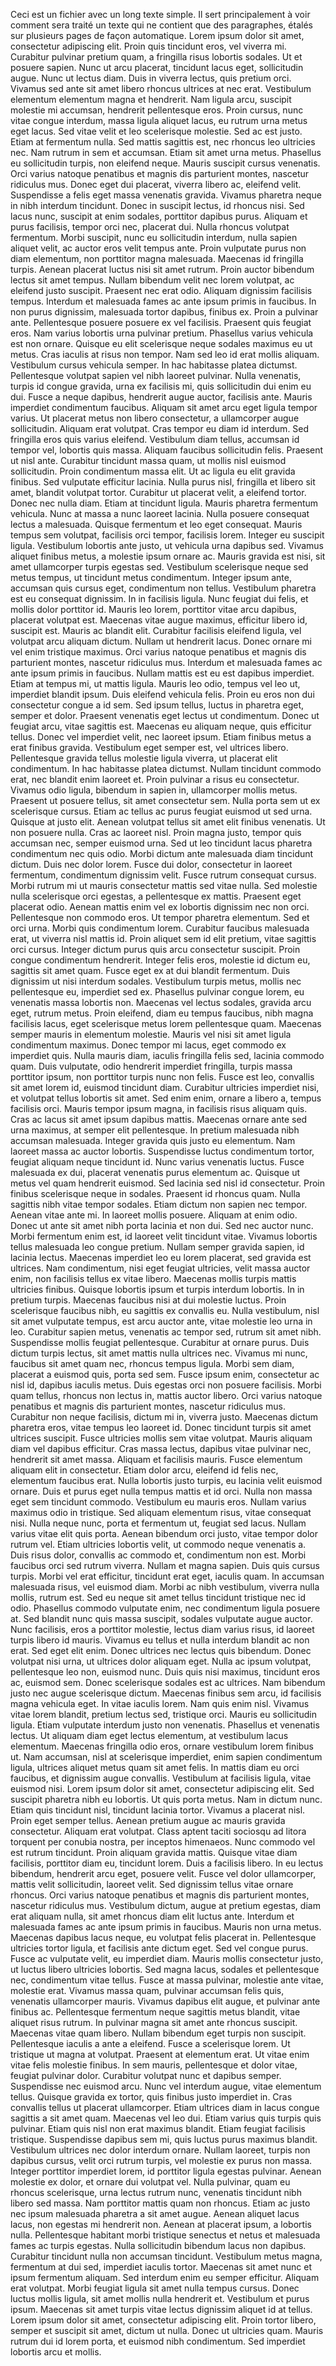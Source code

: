 Ceci est un fichier avec un long texte simple. Il sert principalement à voir comment sera traité un texte qui ne contient que des paragraphes, étalés sur plusieurs pages de façon automatique.
Lorem ipsum dolor sit amet, consectetur adipiscing elit. Proin quis tincidunt eros, vel viverra mi. Curabitur pulvinar pretium quam, a fringilla risus lobortis sodales. Ut et posuere sapien. Nunc ut arcu placerat, tincidunt lacus eget, sollicitudin augue. Nunc ut lectus diam. Duis in viverra lectus, quis pretium orci. Vivamus sed ante sit amet libero rhoncus ultrices at nec erat. Vestibulum elementum elementum magna et hendrerit. Nam ligula arcu, suscipit molestie mi accumsan, hendrerit pellentesque eros.
Proin cursus, nunc vitae congue interdum, massa ligula aliquet lacus, eu rutrum urna metus eget lacus. Sed vitae velit et leo scelerisque molestie. Sed ac est justo. Etiam at fermentum nulla. Sed mattis sagittis est, nec rhoncus leo ultricies nec. Nam rutrum in sem et accumsan. Etiam sit amet urna metus. Phasellus eu sollicitudin turpis, non eleifend neque. Mauris suscipit cursus venenatis. Orci varius natoque penatibus et magnis dis parturient montes, nascetur ridiculus mus.
Donec eget dui placerat, viverra libero ac, eleifend velit. Suspendisse a felis eget massa venenatis gravida. Vivamus pharetra neque in nibh interdum tincidunt. Donec in suscipit lectus, id rhoncus nisi. Sed lacus nunc, suscipit at enim sodales, porttitor dapibus purus. Aliquam et purus facilisis, tempor orci nec, placerat dui. Nulla rhoncus volutpat fermentum. Morbi suscipit, nunc eu sollicitudin interdum, nulla sapien aliquet velit, ac auctor eros velit tempus ante. Proin vulputate purus non diam elementum, non porttitor magna malesuada.
Maecenas id fringilla turpis. Aenean placerat luctus nisi sit amet rutrum. Proin auctor bibendum lectus sit amet tempus. Nullam bibendum velit nec lorem volutpat, ac eleifend justo suscipit. Praesent nec erat odio. Aliquam dignissim facilisis tempus. Interdum et malesuada fames ac ante ipsum primis in faucibus. In non purus dignissim, malesuada tortor dapibus, finibus ex. Proin a pulvinar ante.
Pellentesque posuere posuere ex vel facilisis. Praesent quis feugiat eros. Nam varius lobortis urna pulvinar pretium. Phasellus varius vehicula est non ornare. Quisque eu elit scelerisque neque sodales maximus eu ut metus. Cras iaculis at risus non tempor. Nam sed leo id erat mollis aliquam. Vestibulum cursus vehicula semper. In hac habitasse platea dictumst. Pellentesque volutpat sapien vel nibh laoreet pulvinar. Nulla venenatis, turpis id congue gravida, urna ex facilisis mi, quis sollicitudin dui enim eu dui.
Fusce a neque dapibus, hendrerit augue auctor, facilisis ante. Mauris imperdiet condimentum faucibus. Aliquam sit amet arcu eget ligula tempor varius. Ut placerat metus non libero consectetur, a ullamcorper augue sollicitudin. Aliquam erat volutpat. Cras tempor eu diam id interdum. Sed fringilla eros quis varius eleifend. Vestibulum diam tellus, accumsan id tempor vel, lobortis quis massa. Aliquam faucibus sollicitudin felis. Praesent ut nisl ante.
Curabitur tincidunt massa quam, ut mollis nisl euismod sollicitudin. Proin condimentum massa elit. Ut ac ligula eu elit gravida finibus. Sed vulputate efficitur lacinia. Nulla purus nisl, fringilla et libero sit amet, blandit volutpat tortor. Curabitur ut placerat velit, a eleifend tortor. Donec nec nulla diam. Etiam at tincidunt ligula. Mauris pharetra fermentum vehicula. Nunc at massa a nunc laoreet lacinia. Nulla posuere consequat lectus a malesuada. Quisque fermentum et leo eget consequat.
Mauris tempus sem volutpat, facilisis orci tempor, facilisis lorem. Integer eu suscipit ligula. Vestibulum lobortis ante justo, ut vehicula urna dapibus sed. Vivamus aliquet finibus metus, a molestie ipsum ornare ac. Mauris gravida est nisi, sit amet ullamcorper turpis egestas sed. Vestibulum scelerisque neque sed metus tempus, ut tincidunt metus condimentum. Integer ipsum ante, accumsan quis cursus eget, condimentum non tellus. Vestibulum pharetra est eu consequat dignissim. In in facilisis ligula. Nunc feugiat dui felis, et mollis dolor porttitor id. Mauris leo lorem, porttitor vitae arcu dapibus, placerat volutpat est.
Maecenas vitae augue maximus, efficitur libero id, suscipit est. Mauris ac blandit elit. Curabitur facilisis eleifend ligula, vel volutpat arcu aliquam dictum. Nullam ut hendrerit lacus. Donec ornare mi vel enim tristique maximus. Orci varius natoque penatibus et magnis dis parturient montes, nascetur ridiculus mus. Interdum et malesuada fames ac ante ipsum primis in faucibus. Nullam mattis est eu est dapibus imperdiet. Etiam at tempus mi, ut mattis ligula. Mauris leo odio, tempus vel leo ut, imperdiet blandit ipsum. Duis eleifend vehicula felis. Proin eu eros non dui consectetur congue a id sem.
Sed ipsum tellus, luctus in pharetra eget, semper et dolor. Praesent venenatis eget lectus ut condimentum. Donec ut feugiat arcu, vitae sagittis est. Maecenas eu aliquam neque, quis efficitur tellus. Donec vel imperdiet velit, nec laoreet ipsum. Etiam finibus metus a erat finibus gravida. Vestibulum eget semper est, vel ultrices libero. Pellentesque gravida tellus molestie ligula viverra, ut placerat elit condimentum. In hac habitasse platea dictumst. Nullam tincidunt commodo erat, nec blandit enim laoreet et. Proin pulvinar a risus eu consectetur.
Vivamus odio ligula, bibendum in sapien in, ullamcorper mollis metus. Praesent ut posuere tellus, sit amet consectetur sem. Nulla porta sem ut ex scelerisque cursus. Etiam ac tellus ac purus feugiat euismod ut sed urna. Quisque at justo elit. Aenean volutpat tellus sit amet elit finibus venenatis. Ut non posuere nulla. Cras ac laoreet nisl.
Proin magna justo, tempor quis accumsan nec, semper euismod urna. Sed ut leo tincidunt lacus pharetra condimentum nec quis odio. Morbi dictum ante malesuada diam tincidunt dictum. Duis nec dolor lorem. Fusce dui dolor, consectetur in laoreet fermentum, condimentum dignissim velit. Fusce rutrum consequat cursus. Morbi rutrum mi ut mauris consectetur mattis sed vitae nulla. Sed molestie nulla scelerisque orci egestas, a pellentesque ex mattis. Praesent eget placerat odio. Aenean mattis enim vel ex lobortis dignissim nec non orci.
Pellentesque non commodo eros. Ut tempor pharetra elementum. Sed et orci urna. Morbi quis condimentum lorem. Curabitur faucibus malesuada erat, ut viverra nisl mattis id. Proin aliquet sem id elit pretium, vitae sagittis orci cursus. Integer dictum purus quis arcu consectetur suscipit. Proin congue condimentum hendrerit. Integer felis eros, molestie id dictum eu, sagittis sit amet quam. Fusce eget ex at dui blandit fermentum. Duis dignissim ut nisi interdum sodales. Vestibulum turpis metus, mollis nec pellentesque eu, imperdiet sed ex. Phasellus pulvinar congue lorem, eu venenatis massa lobortis non. Maecenas vel lectus sodales, gravida arcu eget, rutrum metus.
Proin eleifend, diam eu tempus faucibus, nibh magna facilisis lacus, eget scelerisque metus lorem pellentesque quam. Maecenas semper mauris in elementum molestie. Mauris vel nisi sit amet ligula condimentum maximus. Donec tempor mi lacus, eget commodo ex imperdiet quis. Nulla mauris diam, iaculis fringilla felis sed, lacinia commodo quam. Duis vulputate, odio hendrerit imperdiet fringilla, turpis massa porttitor ipsum, non porttitor turpis nunc non felis. Fusce est leo, convallis sit amet lorem id, euismod tincidunt diam. Curabitur ultricies imperdiet nisi, et volutpat tellus lobortis sit amet. Sed enim enim, ornare a libero a, tempus facilisis orci.
Mauris tempor ipsum magna, in facilisis risus aliquam quis. Cras ac lacus sit amet ipsum dapibus mattis. Maecenas ornare ante sed urna maximus, at semper elit pellentesque. In pretium malesuada nibh accumsan malesuada. Integer gravida quis justo eu elementum. Nam laoreet massa ac auctor lobortis. Suspendisse luctus condimentum tortor, feugiat aliquam neque tincidunt id.
Nunc varius venenatis luctus. Fusce malesuada ex dui, placerat venenatis purus elementum ac. Quisque ut metus vel quam hendrerit euismod. Sed lacinia sed nisl id consectetur. Proin finibus scelerisque neque in sodales. Praesent id rhoncus quam. Nulla sagittis nibh vitae tempor sodales. Etiam dictum non sapien nec tempor. Aenean vitae ante mi. In laoreet mollis posuere. Aliquam at enim odio. Donec ut ante sit amet nibh porta lacinia et non dui. Sed nec auctor nunc. Morbi fermentum enim est, id laoreet velit tincidunt vitae.
Vivamus lobortis tellus malesuada leo congue pretium. Nullam semper gravida sapien, id lacinia lectus. Maecenas imperdiet leo eu lorem placerat, sed gravida est ultrices. Nam condimentum, nisi eget feugiat ultricies, velit massa auctor enim, non facilisis tellus ex vitae libero. Maecenas mollis turpis mattis ultricies finibus. Quisque lobortis ipsum et turpis interdum lobortis. In in pretium turpis. Maecenas faucibus nisi at dui molestie luctus.
Proin scelerisque faucibus nibh, eu sagittis ex convallis eu. Nulla vestibulum, nisl sit amet vulputate tempus, est arcu auctor ante, vitae molestie leo urna in leo. Curabitur sapien metus, venenatis ac tempor sed, rutrum sit amet nibh. Suspendisse mollis feugiat pellentesque. Curabitur at ornare purus. Duis dictum turpis lectus, sit amet mattis nulla ultrices nec. Vivamus mi nunc, faucibus sit amet quam nec, rhoncus tempus ligula. Morbi sem diam, placerat a euismod quis, porta sed sem. Fusce ipsum enim, consectetur ac nisl id, dapibus iaculis metus. Duis egestas orci non posuere facilisis. Morbi quam tellus, rhoncus non lectus in, mattis auctor libero.
Orci varius natoque penatibus et magnis dis parturient montes, nascetur ridiculus mus. Curabitur non neque facilisis, dictum mi in, viverra justo. Maecenas dictum pharetra eros, vitae tempus leo laoreet id. Donec tincidunt turpis sit amet ultrices suscipit. Fusce ultricies mollis sem vitae volutpat. Mauris aliquam diam vel dapibus efficitur. Cras massa lectus, dapibus vitae pulvinar nec, hendrerit sit amet massa. Aliquam et facilisis mauris. Fusce elementum aliquam elit in consectetur.
Etiam dolor arcu, eleifend id felis nec, elementum faucibus erat. Nulla lobortis justo turpis, eu lacinia velit euismod ornare. Duis et purus eget nulla tempus mattis et id orci. Nulla non massa eget sem tincidunt commodo. Vestibulum eu mauris eros. Nullam varius maximus odio in tristique. Sed aliquam elementum risus, vitae consequat nisi. Nulla neque nunc, porta et fermentum ut, feugiat sed lacus. Nullam varius vitae elit quis porta.
Aenean bibendum orci justo, vitae tempor dolor rutrum vel. Etiam ultricies lobortis velit, ut commodo neque venenatis a. Duis risus dolor, convallis ac commodo et, condimentum non est. Morbi faucibus orci sed rutrum viverra. Nullam et magna sapien. Duis quis cursus turpis. Morbi vel erat efficitur, tincidunt erat eget, iaculis quam. In accumsan malesuada risus, vel euismod diam. Morbi ac nibh vestibulum, viverra nulla mollis, rutrum est. Sed eu neque sit amet tellus tincidunt tristique nec id odio.
Phasellus commodo vulputate enim, nec condimentum ligula posuere at. Sed blandit nunc quis massa suscipit, sodales vulputate augue auctor. Nunc facilisis, eros a porttitor molestie, lectus diam varius risus, id laoreet turpis libero id mauris. Vivamus eu tellus et nulla interdum blandit ac non erat. Sed eget elit enim. Donec ultrices nec lectus quis bibendum. Donec volutpat nisi urna, ut ultrices dolor aliquam eget. Nulla ac ipsum volutpat, pellentesque leo non, euismod nunc.
Duis quis nisi maximus, tincidunt eros ac, euismod sem. Donec scelerisque sodales est ac ultrices. Nam bibendum justo nec augue scelerisque dictum. Maecenas finibus sem arcu, id facilisis magna vehicula eget. In vitae iaculis lorem. Nam quis enim nisl. Vivamus vitae lorem blandit, pretium lectus sed, tristique orci. Mauris eu sollicitudin ligula. Etiam vulputate interdum justo non venenatis. Phasellus et venenatis lectus.
Ut aliquam diam eget lectus elementum, at vestibulum lacus elementum. Maecenas fringilla odio eros, ornare vestibulum lorem finibus ut. Nam accumsan, nisl at scelerisque imperdiet, enim sapien condimentum ligula, ultrices aliquet metus quam sit amet felis. In mattis diam eu orci faucibus, et dignissim augue convallis. Vestibulum at facilisis ligula, vitae euismod nisi. Lorem ipsum dolor sit amet, consectetur adipiscing elit. Sed suscipit pharetra nibh eu lobortis. Ut quis porta metus. Nam in dictum nunc.
Etiam quis tincidunt nisl, tincidunt lacinia tortor. Vivamus a placerat nisl. Proin eget semper tellus. Aenean pretium augue ac mauris gravida consectetur. Aliquam erat volutpat. Class aptent taciti sociosqu ad litora torquent per conubia nostra, per inceptos himenaeos. Nunc commodo vel est rutrum tincidunt. Proin aliquam gravida mattis. Quisque vitae diam facilisis, porttitor diam eu, tincidunt lorem. Duis a facilisis libero.
In eu lectus bibendum, hendrerit arcu eget, posuere velit. Fusce vel dolor ullamcorper, mattis velit sollicitudin, laoreet velit. Sed dignissim tellus vitae ornare rhoncus. Orci varius natoque penatibus et magnis dis parturient montes, nascetur ridiculus mus. Vestibulum dictum, augue at pretium egestas, diam erat aliquam nulla, sit amet rhoncus diam elit luctus ante. Interdum et malesuada fames ac ante ipsum primis in faucibus. Mauris non urna metus. Maecenas dapibus lacus neque, eu volutpat felis placerat in. Pellentesque ultricies tortor ligula, et facilisis ante dictum eget. Sed vel congue purus. Fusce ac vulputate velit, eu imperdiet diam. Mauris mollis consectetur justo, ut luctus libero ultricies lobortis. Sed magna lacus, sodales et pellentesque nec, condimentum vitae tellus. Fusce at massa pulvinar, molestie ante vitae, molestie erat. Vivamus massa quam, pulvinar accumsan felis quis, venenatis ullamcorper mauris. Vivamus dapibus elit augue, et pulvinar ante finibus ac.
Pellentesque fermentum neque sagittis metus blandit, vitae aliquet risus rutrum. In pulvinar magna sit amet ante rhoncus suscipit. Maecenas vitae quam libero. Nullam bibendum eget turpis non suscipit. Pellentesque iaculis a ante a eleifend. Fusce a scelerisque lorem. Ut tristique ut magna at volutpat. Praesent at elementum erat.
Ut vitae enim vitae felis molestie finibus. In sem mauris, pellentesque et dolor vitae, feugiat pulvinar dolor. Curabitur volutpat nunc et dapibus semper. Suspendisse nec euismod arcu. Nunc vel interdum augue, vitae elementum tellus. Quisque gravida ex tortor, quis finibus justo imperdiet in. Cras convallis tellus ut placerat ullamcorper. Etiam ultrices diam in lacus congue sagittis a sit amet quam. Maecenas vel leo dui. Etiam varius quis turpis quis pulvinar. Etiam quis nisl non erat maximus blandit.
Etiam feugiat facilisis tristique. Suspendisse dapibus sem mi, quis luctus purus maximus blandit. Vestibulum ultrices nec dolor interdum ornare. Nullam laoreet, turpis non dapibus cursus, velit orci rutrum turpis, vel molestie ex purus non massa. Integer porttitor imperdiet lorem, id porttitor ligula egestas pulvinar. Aenean molestie ex dolor, et ornare dui volutpat vel. Nulla pulvinar, quam eu rhoncus scelerisque, urna lectus rutrum nunc, venenatis tincidunt nibh libero sed massa. Nam porttitor mattis quam non rhoncus. Etiam ac justo nec ipsum malesuada pharetra a sit amet augue. Aenean aliquet lacus lacus, non egestas mi hendrerit non. Aenean at placerat ipsum, a lobortis nulla. Pellentesque habitant morbi tristique senectus et netus et malesuada fames ac turpis egestas. Nulla sollicitudin bibendum lacus non dapibus.
Curabitur tincidunt nulla non accumsan tincidunt. Vestibulum metus magna, fermentum at dui sed, imperdiet iaculis tortor. Maecenas sit amet nunc et ipsum fermentum aliquam. Sed interdum enim eu semper efficitur. Aliquam erat volutpat. Morbi feugiat ligula sit amet nulla tempus cursus. Donec luctus mollis ligula, sit amet mollis nulla hendrerit et. Vestibulum et purus ipsum. Maecenas sit amet turpis vitae lectus dignissim aliquet id at tellus. Lorem ipsum dolor sit amet, consectetur adipiscing elit. Proin tortor libero, semper et suscipit sit amet, dictum ut nulla. Donec ut ultricies quam. Mauris rutrum dui id lorem porta, et euismod nibh condimentum. Sed imperdiet lobortis arcu et mollis.
